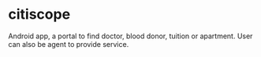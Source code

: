 # citiscope
Android app, a portal to find doctor, blood donor, tuition or apartment. User can also be agent to provide service.
